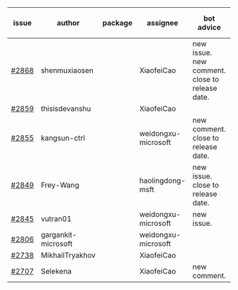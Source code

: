 | issue | author | package | assignee | bot advice | created date of issue | target release date | date from target |
| ------ | ------ | ------ | ------ | ------ | ------ | ------ | :-----: |
| [#2868](https://github.com/Azure/sdk-release-request/issues/2868) | shenmuxiaosen |  | XiaofeiCao | new issue. new comment. close to release date.  | 06-01 | 06-03 | 0 |
| [#2859](https://github.com/Azure/sdk-release-request/issues/2859) | thisisdevanshu |  | XiaofeiCao |  | 05-31 | 06-14 |  |
| [#2855](https://github.com/Azure/sdk-release-request/issues/2855) | kangsun-ctrl |  | weidongxu-microsoft | new comment. close to release date.  | 05-31 | 06-02 | -1 |
| [#2849](https://github.com/Azure/sdk-release-request/issues/2849) | Frey-Wang |  | haolingdong-msft | new issue. close to release date.  | 05-27 | 06-06 | 2 |
| [#2845](https://github.com/Azure/sdk-release-request/issues/2845) | vutran01 |  | weidongxu-microsoft | new issue. | 05-26 | 06-09 |  |
| [#2806](https://github.com/Azure/sdk-release-request/issues/2806) | gargankit-microsoft |  | weidongxu-microsoft |  | 05-16 | 06-15 |  |
| [#2738](https://github.com/Azure/sdk-release-request/issues/2738) | MikhailTryakhov |  | XiaofeiCao |  | 04-25 | 05-02 |  |
| [#2707](https://github.com/Azure/sdk-release-request/issues/2707) | Selekena |  | XiaofeiCao | new comment. | 04-15 | 05-02 |  |
